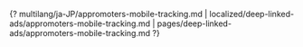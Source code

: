 {? multilang/ja-JP/appromoters-mobile-tracking.md | localized/deep-linked-ads/appromoters-mobile-tracking.md | pages/deep-linked-ads/appromoters-mobile-tracking.md ?}
